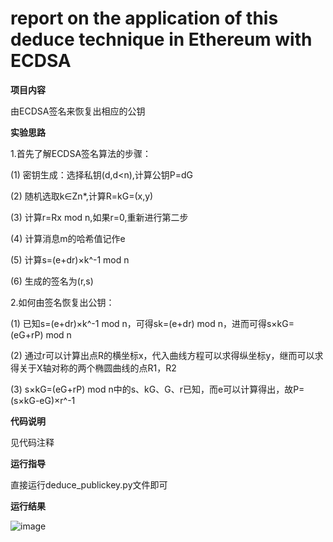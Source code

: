 # report on the application of this deduce technique in Ethereum with ECDSA

**项目内容**

由ECDSA签名来恢复出相应的公钥

**实验思路**

1.首先了解ECDSA签名算法的步骤：

(1) 密钥生成：选择私钥(d,d<n),计算公钥P=dG

(2) 随机选取k∈Zn*,计算R=kG=(x,y)

(3) 计算r=Rx mod n,如果r=0,重新进行第二步

(4) 计算消息m的哈希值记作e

(5) 计算s=(e+dr)×k^-1 mod n

(6) 生成的签名为(r,s)

2.如何由签名恢复出公钥：

(1) 已知s=(e+dr)×k^-1 mod n，可得sk=(e+dr) mod n，进而可得s×kG=(eG+rP) mod n

(2) 通过r可以计算出点R的横坐标x，代入曲线方程可以求得纵坐标y，继而可以求得关于X轴对称的两个椭圆曲线的点R1，R2

(3) s×kG=(eG+rP) mod n中的s、kG、G、r已知，而e可以计算得出，故P=(s×kG-eG)×r^-1

**代码说明**

见代码注释

**运行指导**

直接运行deduce_publickey.py文件即可

**运行结果**

![image](https://user-images.githubusercontent.com/105548921/181577407-df01b9ab-a045-4a59-8e11-7e95b987fde1.png)
